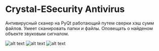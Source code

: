 # Crystal-ESecurity Antivirus
Антивирусный сканер на PyQt работающий путем сверки хэш сумм файлов.
Умеет сканировать папки и файлы. Оповещать о найденом объекте звуковым сигналом.


![alt text](https://github.com/pj-crystal/Crystal-ESecurity/blob/main/8.png?raw=true)
![alt text](https://github.com/pj-crystal/Crystal-ESecurity/blob/main/10.png?raw=true)
![alt text](https://github.com/pj-crystal/Crystal-ESecurity/blob/main/9.png?raw=true)
